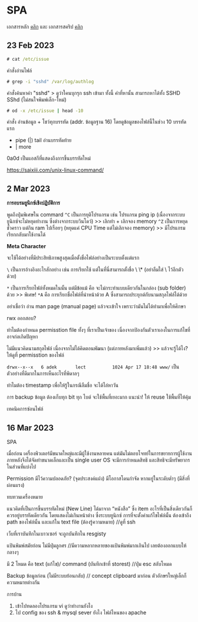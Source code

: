 # SPA
เอกสารหลัก [คลิก](https://github.com/TKishioru/KMITL/blob/main/Year2022_2/01076029%20SYSTEM%20PLATFORM%20ADMINISTRATION/An%20Introduction%20to%20UNIX.pdf) และ เอกสารสคริป [คลิก](https://github.com/TKishioru/KMITL/blob/main/Year2022_2/01076029%20SYSTEM%20PLATFORM%20ADMINISTRATION/An%20Introduction%20to%20Unix%20Shell%20Script.pdf)

## 23 Feb 2023
```cmd
# cat /etc/issue
```
คำสั่งอ่านไฟล์

```cmd
# grep -i "sshd" /var/log/authlog
```
คำสั่งค้นหาคำ "sshd"    > ดูว่าใคนบุกรุก ssh เข้ามา
ทั้งนี้ คำที่หานั้น สามารถหาได้ทั้ง SSHD SShd (ไม่สนใจพิมพ์เล็ก-ใหม่)

```cmd
# od -x /etc/issue | head -10
```
คำสั่ง อ่านข้อมูล + โชว์ทุกบรรทัด (addr. ข้อมูลฐาน 16) โดยดูข้อมูลของไฟล์นี้ในช่วง 10 บรรทัดแรก

* pipe (|) tail   อ่านบรรทัดท้าย
* | more

0a0d เป็นแอสกีที่แสดงถึงการขึ้นบรรทัดใหม่

https://saixiii.com/unix-linux-command/


## 2 Mar 2023

**การอบรมยูนิกซ์เชิงปฏิบัติการ**

พูดถึงปุ่มพิเศษใน commard
`^C` เป็นการยุติโปรแกรม เช่น โปรแกรม ping ip (เนื่องจากระบบยูนิกซ์จะไม่หยุดทำงาน ซึ่งต่างจากระบบวินโดว์) >> เลิกทำ + เลิกจอง memory
`^Z` เป็นการหยุดชั่วคราว แต่กิน ram ไปเรื่อยๆ (หยุดแค่ CPU Time แต่ไม่เลิกจอง memory) >> มีโปรแกรมเรียกกลับมาใช้งานได้

**Meta Character** 

จะใช้ได้อย่างที่มีประสิทธิภาพสูงสุดเมื่อตั้งชื่อไฟล์อย่างเป็นระบบตั้งแต่แรก

`\` เป็นการอ้างอิงอะไรสักอย่าง เช่น การเรียกใช้ แต่ในที่นี่สามารถตั้งชื่อ \\ \\* (อย่าลืมใส่ \ ไว้อีกตัวด้วย)

`*` เป็นการเรียกไฟล์ทั้งหมดในนั้น แต่มีข้อแม้ คือ จะไม่กระทำแบบเดียวกันในกล่อง (sub folder) ด้วย >> พิเศษ! `*A` คือ การเรียกชื่อไฟล์ที่นำหน้าด้วย A ซึ่งสามารถประยุกต์กับนามสกุลไฟล์ได้ด้วย

อย่าเชื่อว่า อ่าน man page (manual page) แล้วจะเข้าใจ เพราะว่ามันไม่ได้ทำมาเพื่อให้ศึกษา

rwx ออกสอบ?

ทำไมต้องกำหนด permisstion file ทั้งๆ ที่เราเป็นเจ้าของ เนื่องจากป้องกันตัวเราเองในการแก้ไขที่อาจก่อเกิดปัญหา

ไม่มีแนวคิดนามสกุลไฟล์ เนื่องจากไม่ได้คิดตอนพัฒนา (แต่ภายหลังมาเพิ่มแล้ว) >> แล้วจะรู้ได้ไง? ให้ดูที่ permisstion ของไฟล์

`drwx--x--x   6 adek       lect          1024 Apr 17 18:48 www/` เป็นตัวอย่างที่ดีมากในการเห็นอะไรที่พิดาลๆ

ทำไมต้อง timestamp เพื่อให้รู้ในกรณีลืมชื่อ จะได้ไล่หาวัน

การ backup ข้อมูล ต้องเก็บทุก bit ทุก ไบต์ จะใช้พื้นที่เยอะมาก แนะนำ! ให้ reuse ใช้พื้นที่ให้คุ้ม

เทคนิคการซ่อนไฟล์

## 16 Mar 2023
SPA 

เมื่อก่อน เครื่องพิวเตอร์มีขนาดใหญ่และมีผู้ใช้งานหลายคน แต่มันไม่ตอบโจทย์ในการขยายการผู้ใช้งาน ภายหลังจึงได้จัดทำขนาดเล็กและเป็น single user 
OS จะมีการกำหนดสิทธิ และสิทธิจะมีทรัพยากรในส่วนที่แบ่งไป

Permission มีไว้ความปลอดภัย? (จุดประสงค์แฝง)
มีโอกาสโดนกำจัด หากแยู่ในระดับต่ำๆ (มีสิ่งที่ผ่อนแรง)

ทบทวนเครื่องหมาย

แนวคิดที่เป็นการขึ้นบรรทัดใหม่ (New Line) ได้มาจาก “หนังสือ” ซึ่ง item อะไรที่เป็นสิ่งเดียวกันก็ควรอยู่บรรทัดเดียวกัน โดยแสดงไม่เกินหน้าต่าง
ซึ่งระบบยูนิกซ์ การที่จะตั้งค่าแก้ไขไฟล์นั้น ต้องเข้าถึง path ของไฟล์นั้น และแก้ใน text file (ต้องรู้ความหมาย) //ดูที่ ssh 

เว็บที่เราบันทึกในเบาวเซอร์ จะถูกบันทึกใน resgisty

แป้นพิมพ์สมัยก่อน ไม่มีปุ่มลูกศร //มีความหลากหลายของแป้นพิมพ์มากเกินไป เลยต้องออกแบบให้กลางๆ

มี 2 โหมด คือ text (แก้ไข)/ command (บันทึกเข้าที่ storest)  //ปุ่ม esc สลับโหมด

Backup ข้อมูลก่อน (ไม่มีระบบย้อนกลับ) // concept clipboard มาก่อน
ตัวอักษรใหญ่เล็กก็ความหมายต่างกัน



การบ้าน
1. เข้าไปทดลองโปรแกรม vi ดูว่าทำงานยังไง
2. ไป config ของ ssh & mysql sever ยังไง ไฟล์ไหนของ apache

